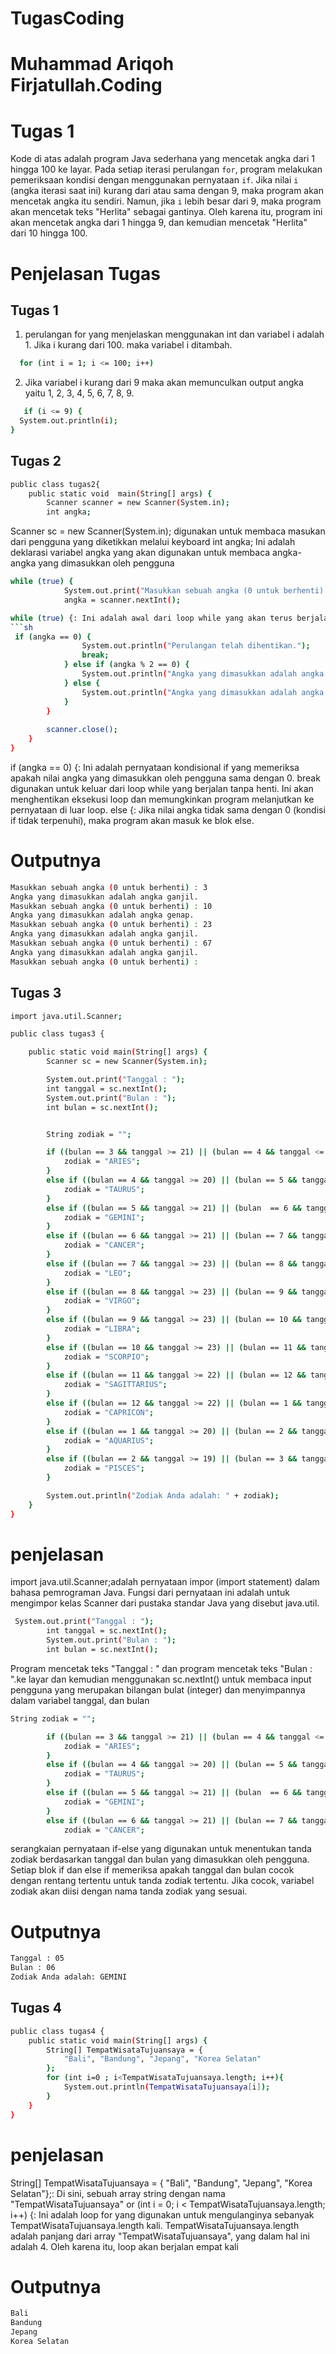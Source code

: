 # TugasCoding
# Muhammad Ariqoh Firjatullah.Coding
# Tugas 1
Kode di atas adalah program Java sederhana yang mencetak angka dari 1 hingga 100 ke layar. Pada setiap iterasi perulangan `for`, program melakukan pemeriksaan kondisi dengan menggunakan pernyataan `if`. Jika nilai `i` (angka iterasi saat ini) kurang dari atau sama dengan 9, maka program akan mencetak angka itu sendiri. Namun, jika `i` lebih besar dari 9, maka program akan mencetak teks "Herlita" sebagai gantinya. Oleh karena itu, program ini akan mencetak angka dari 1 hingga 9, dan kemudian mencetak "Herlita" dari 10 hingga 100.
# Penjelasan Tugas
## Tugas 1
1. perulangan for yang menjelaskan menggunakan int dan variabel i adalah 1. Jika i kurang dari 100. maka variabel i ditambah.
 ```sh
   for (int i = 1; i <= 100; i++)
   ```
2. Jika variabel i kurang dari 9 maka akan memunculkan output angka yaitu 1, 2, 3, 4, 5, 6, 7, 8, 9.
```sh
   if (i <= 9) {
  System.out.println(i);
}
```
## Tugas 2
```sh
public class tugas2{
    public static void  main(String[] args) {
        Scanner scanner = new Scanner(System.in);
        int angka;
  ```      
Scanner sc = new Scanner(System.in); digunakan untuk membaca masukan dari pengguna yang diketikkan melalui keyboard int angka; Ini adalah deklarasi variabel angka yang akan digunakan untuk membaca angka-angka yang dimasukkan oleh pengguna 
```sh
while (true) {
            System.out.print("Masukkan sebuah angka (0 untuk berhenti) : ");
            angka = scanner.nextInt();

while (true) {: Ini adalah awal dari loop while yang akan terus berjalan selama kondisinya selalu benar (dalam hal ini, selalu benar karena kondisinya adalah true). Ini berarti loop akan berjalan terus-menerus tanpa henti sampai suatu waktu Anda menggunakan pernyataan break untuk keluar dari loop. angka = sc.nextInt();: Dalam setiap iterasi loop, program menggunakan objek Scanner (sc) untuk membaca angka yang dimasukkan oleh pengguna. Metode nextInt() dari objek Scanner digunakan untuk membaca angka yang dimasukkan oleh pengguna
```sh
 if (angka == 0) {
                System.out.println("Perulangan telah dihentikan.");
                break;
            } else if (angka % 2 == 0) {
                System.out.println("Angka yang dimasukkan adalah angka genap.");
            } else {
                System.out.println("Angka yang dimasukkan adalah angka ganjil.");
            }
        }
        
        scanner.close();
    }
}
```
if (angka == 0) {: Ini adalah pernyataan kondisional if yang memeriksa apakah nilai angka yang dimasukkan oleh pengguna sama dengan 0. break digunakan untuk keluar dari loop while yang berjalan tanpa henti. Ini akan menghentikan eksekusi loop dan memungkinkan program melanjutkan ke pernyataan di luar loop. else {: Jika nilai angka tidak sama dengan 0 (kondisi if tidak terpenuhi), maka program akan masuk ke blok else.
# Outputnya
```sh
Masukkan sebuah angka (0 untuk berhenti) : 3
Angka yang dimasukkan adalah angka ganjil. 
Masukkan sebuah angka (0 untuk berhenti) : 10
Angka yang dimasukkan adalah angka genap.
Masukkan sebuah angka (0 untuk berhenti) : 23  
Angka yang dimasukkan adalah angka ganjil.
Masukkan sebuah angka (0 untuk berhenti) : 67
Angka yang dimasukkan adalah angka ganjil.
Masukkan sebuah angka (0 untuk berhenti) :
```
## Tugas 3
```sh
import java.util.Scanner;

public class tugas3 {

    public static void main(String[] args) {
        Scanner sc = new Scanner(System.in);

        System.out.print("Tanggal : ");
        int tanggal = sc.nextInt();
        System.out.print("Bulan : ");
        int bulan = sc.nextInt();


        String zodiak = "";

        if ((bulan == 3 && tanggal >= 21) || (bulan == 4 && tanggal <= 19)) {
            zodiak = "ARIES";
        }
        else if ((bulan == 4 && tanggal >= 20) || (bulan == 5 && tanggal <= 20)) {
            zodiak = "TAURUS";
        }
        else if ((bulan == 5 && tanggal >= 21) || (bulan  == 6 && tanggal <= 20)) {
            zodiak = "GEMINI";
        }
        else if ((bulan == 6 && tanggal >= 21) || (bulan == 7 && tanggal <= 22)) {
            zodiak = "CANCER";
        }
        else if ((bulan == 7 && tanggal >= 23) || (bulan == 8 && tanggal <= 22)) {
            zodiak = "LEO";
        }
        else if ((bulan == 8 && tanggal >= 23) || (bulan == 9 && tanggal <= 22)) {
            zodiak = "VIRGO";
        }
        else if ((bulan == 9 && tanggal >= 23) || (bulan == 10 && tanggal <= 22)) {
            zodiak = "LIBRA";
        }
        else if ((bulan == 10 && tanggal >= 23) || (bulan == 11 && tanggal <= 21)) {
            zodiak = "SCORPIO";
        }
        else if ((bulan == 11 && tanggal >= 22) || (bulan == 12 && tanggal <= 21)) {
            zodiak = "SAGITTARIUS";
        }
        else if ((bulan == 12 && tanggal >= 22) || (bulan == 1 && tanggal <= 19)) {
            zodiak = "CAPRICON";
        }
        else if ((bulan == 1 && tanggal >= 20) || (bulan == 2 && tanggal <= 18)) {
            zodiak = "AQUARIUS";
        }
        else if ((bulan == 2 && tanggal >= 19) || (bulan == 3 && tanggal <= 20)) {
            zodiak = "PISCES";
        }

        System.out.println("Zodiak Anda adalah: " + zodiak);
    }
}
```
# penjelasan
import java.util.Scanner;adalah pernyataan impor (import statement) dalam bahasa pemrograman Java. Fungsi dari pernyataan ini adalah untuk mengimpor kelas Scanner dari pustaka standar Java yang disebut java.util.
```sh
 System.out.print("Tanggal : ");
        int tanggal = sc.nextInt();
        System.out.print("Bulan : ");
        int bulan = sc.nextInt();
```
Program mencetak teks "Tanggal : " dan  program mencetak teks "Bulan : ".ke layar dan kemudian menggunakan sc.nextInt() untuk membaca input pengguna yang merupakan bilangan bulat (integer) dan menyimpannya dalam variabel tanggal, dan bulan
```sh
String zodiak = "";

        if ((bulan == 3 && tanggal >= 21) || (bulan == 4 && tanggal <= 19)) {
            zodiak = "ARIES";
        }
        else if ((bulan == 4 && tanggal >= 20) || (bulan == 5 && tanggal <= 20)) {
            zodiak = "TAURUS";
        }
        else if ((bulan == 5 && tanggal >= 21) || (bulan  == 6 && tanggal <= 20)) {
            zodiak = "GEMINI";
        }
        else if ((bulan == 6 && tanggal >= 21) || (bulan == 7 && tanggal <= 22)) {
            zodiak = "CANCER";
```
serangkaian pernyataan if-else yang digunakan untuk menentukan tanda zodiak berdasarkan tanggal dan bulan yang dimasukkan oleh pengguna. Setiap blok if dan else if memeriksa apakah tanggal dan bulan cocok dengan rentang tertentu untuk tanda zodiak tertentu. Jika cocok, variabel zodiak akan diisi dengan nama tanda zodiak yang sesuai.
# Outputnya
```sh
Tanggal : 05
Bulan : 06
Zodiak Anda adalah: GEMINI
```
## Tugas 4
```sh
public class tugas4 {
    public static void main(String[] args) {
        String[] TempatWisataTujuansaya = {
            "Bali", "Bandung", "Jepang", "Korea Selatan"
        };
        for (int i=0 ; i<TempatWisataTujuansaya.length; i++){
            System.out.println(TempatWisataTujuansaya[i]);
        }
    }
}
```
# penjelasan
String[] TempatWisataTujuansaya = { "Bali", "Bandung", "Jepang", "Korea Selatan"};: Di sini, sebuah array string dengan nama "TempatWisataTujuansaya" or (int i = 0; i < TempatWisataTujuansaya.length; i++) {: Ini adalah loop for yang digunakan untuk mengulanginya sebanyak TempatWisataTujuansaya.length kali. TempatWisataTujuansaya.length adalah panjang dari array "TempatWisataTujuansaya", yang dalam hal ini adalah 4. Oleh karena itu, loop akan berjalan empat kali
# Outputnya
```sh
Bali
Bandung      
Jepang       
Korea Selatan
```
